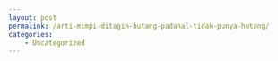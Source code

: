 ```yaml
---
layout: post
permalink: /arti-mimpi-ditagih-hutang-padahal-tidak-punya-hutang/
categories:
    - Uncategorized
---
```


